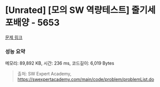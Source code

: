 # [Unrated] [모의 SW 역량테스트] 줄기세포배양 - 5653 

[문제 링크](https://swexpertacademy.com/main/code/problem/problemDetail.do?contestProbId=AWXRJ8EKe48DFAUo) 

### 성능 요약

메모리: 89,892 KB, 시간: 236 ms, 코드길이: 6,019 Bytes



> 출처: SW Expert Academy, https://swexpertacademy.com/main/code/problem/problemList.do